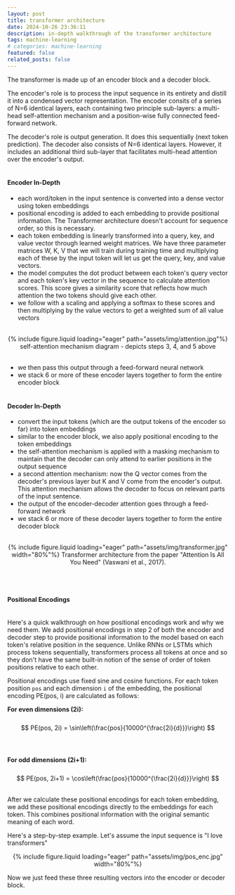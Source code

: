 ```yaml
---
layout: post
title: transformer architecture
date: 2024-10-26 23:36:11
description: in-depth walkthrough of the transformer architecture
tags: machine-learning
# categories: machine-learning
featured: false
related_posts: false
---
```


The transformer is made up of an encoder block and a decoder block.

The encoder's role is to process the input sequence in its entirety and distill it into a condensed vector representation. The encoder consits of a series of N=6 identical layers, each containing two principle sub-layers: a multi-head self-attention mechanism and a position-wise fully connected feed-forward network.

The decoder's role is output generation. It does this sequentially (next token prediction). The decoder also consists of N=6 identical layers. However, it includes an additional third sub-layer that facilitates multi-head attention over the encoder's output. 
<br><br>

#### Encoder In-Depth
- each word/token in the input sentence is converted into a dense vector using token embeddings
- positional encoding is added to each embedding to provide positional information. The Transformer architecture doesn't account for sequence order, so this is necessary.
- each token embedding is linearly transformed into a query, key, and value vector through learned weight matrices. We have three parameter matrices W, K, V that we will train during training time and multiplying each of these by the input token will let us get the query, key, and value vectors.
- the model computes the dot product between each token's query vector and each token's key vector in the sequence to calculate attention scores. This score gives a similarity score that reflects how much attention the two tokens should give each other.
- we follow with a scaling and applying a softmax to these scores and then multiplying by the value vectors to get a weighted sum of all value vectors
<br><br>

<div style="text-align: center;">
    {% include figure.liquid loading="eager" path="assets/img/attention.jpg"%}
    self-attention mechanism diagram - depicts steps 3, 4, and 5 above
</div>
<br>

- we then pass this output through a feed-forward neural network
- we stack 6 or more of these encoder layers together to form the entire encoder block
<br><br>

#### Decoder In-Depth
- convert the input tokens (which are the output tokens of the encoder so far) into token embeddings
- similar to the encoder block, we also apply positional encoding to the token embeddings
- the self-attention mechanism is applied with a masking mechanism to maintain that the decoder can only attend to earlier positions in the output sequence
- a second attention mechanism: now the Q vector comes from the decoder's previous layer but K and V come from the encoder's output. This attention mechanism allows the decoder to focus on relevant parts of the input sentence.
- the output of the encoder-decoder attention goes through a feed-forward network
- we stack 6 or more of these decoder layers together to form the entire decoder block
<br><br>

<div style="text-align: center;">
    {% include figure.liquid loading="eager" path="assets/img/transformer.jpg" width="80%"%}
    Transformer architecture from the paper "Attention Is All You Need" (Vaswani et al., 2017).
</div>

<br><br>

#### Positional Encodings
<br>
Here's a quick walkthrough on how positional encodings work and why we need them. We add positional encodings in step 2 of both the encoder and decoder step to provide positional information to the model based on each token's relative position in the sequence. Unlike RNNs or LSTMs which process tokens sequentially, transformers process all tokens at once and so they don't have the same built-in notion of the sense of order of token positions relative to each other.

Positional encodings use fixed sine and cosine functions. For each token position `pos` and each dimension `i` of the embedding, the positional encoding PE(pos, i) are calculated as follows:


**For even dimensions (2i):**
<br><br>
$$
PE(pos, 2i) = \sin\left(\frac{pos}{10000^{\frac{2i}{d}}}\right)
$$
<br><br>

**For odd dimensions (2i+1):**
<br><br>
$$
PE(pos, 2i+1) = \cos\left(\frac{pos}{10000^{\frac{2i}{d}}}\right)
$$

<br>
After we calculate these positional encodings for each token embedding, we add these positional encodings directly to the embeddings for each token. This combines positional information with the original semantic meaning of each word.

Here's a step-by-step example. Let's assume the input sequence is "I love transformers"

<div style="text-align: center;">
    {% include figure.liquid loading="eager" path="assets/img/pos_enc.jpg" width="80%"%}
</div>

Now we just feed these three resulting vectors into the encoder or decoder block.

